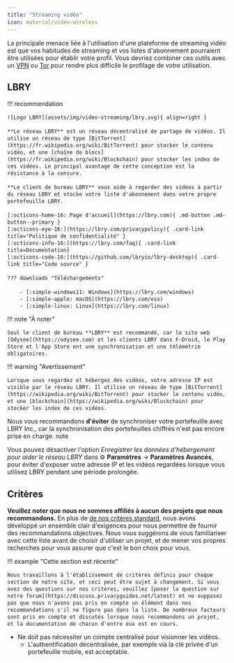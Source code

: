 ```yaml
---
title: "Streaming vidéo"
icon: material/video-wireless
---
```


La principale menace liée à l'utilisation d'une plateforme de streaming vidéo est que vos habitudes de streaming et vos listes d'abonnement pourraient être utilisées pour établir votre profil. Vous devriez combiner ces outils avec un [VPN](vpn.md) ou [Tor](https://www.torproject.org/) pour rendre plus difficile le profilage de votre utilisation.

## LBRY

!!! recommendation

    ![Logo LBRY](assets/img/video-streaming/lbry.svg){ align=right }
    
    **Le réseau LBRY** est un réseau décentralisé de partage de vidéos. Il utilise un réseau de type [BitTorrent](https://fr.wikipedia.org/wiki/BitTorrent) pour stocker le contenu vidéo, et une [chaîne de blocs](https://fr.wikipedia.org/wiki/Blockchain) pour stocker les index de ces vidéos. Le principal avantage de cette conception est la résistance à la censure.
    
    **Le client de bureau LBRY** vous aide à regarder des vidéos à partir du réseau LBRY et stocke votre liste d'abonnement dans votre propre portefeuille LBRY.
    
    [:octicons-home-16: Page d'accueil](https://lbry.com){ .md-button .md-button--primary }
    [:octicons-eye-16:](https://lbry.com/privacypolicy){ .card-link title="Politique de confidentialité" }
    [:octicons-info-16:](https://lbry.com/faq){ .card-link title=Documentation}
    [:octicons-code-16:](https://github.com/lbryio/lbry-desktop){ .card-link title="Code source" }
    
    ??? downloads "Téléchargements"
    
        - [:simple-windows11: Windows](https://lbry.com/windows)
        - [:simple-apple: macOS](https://lbry.com/osx)
        - [:simple-linux: Linux](https://lbry.com/linux)

!!! note "À noter"

    Seul le client de bureau **LBRY** est recommandé, car le site web [Odysee](https://odysee.com) et les clients LBRY dans F-Droid, le Play Store et l'App Store ont une synchronisation et une télémétrie obligatoires.

!!! warning "Avertissement"

    Lorsque vous regardez et hébergez des vidéos, votre adresse IP est visible par le réseau LBRY. Il utilise un réseau de type [BitTorrent](https://wikipedia.org/wiki/BitTorrent) pour stocker le contenu vidéo, et une [blockchain](https://wikipedia.org/wiki/Blockchain) pour stocker les index de ces vidéos.

Nous vous recommandons **d'éviter** de synchroniser votre portefeuille avec LBRY Inc., car la synchronisation des portefeuilles chiffrés n'est pas encore prise en charge. note

Vous pouvez désactiver l'option *Enregistrer les données d'hébergement pour aider le réseau LBRY* dans :gear: **Paramètres** → **Paramètres Avancés**, pour éviter d'exposer votre adresse IP et les vidéos regardées lorsque vous utilisez LBRY pendant une période prolongée.

## Critères

**Veuillez noter que nous ne sommes affiliés à aucun des projets que nous recommandons.** En plus de [de nos critères standard](about/criteria.md), nous avons développé un ensemble clair d'exigences pour nous permettre de fournir des recommandations objectives. Nous vous suggérons de vous familiariser avec cette liste avant de choisir d'utiliser un projet, et de mener vos propres recherches pour vous assurer que c'est le bon choix pour vous.

!!! example "Cette section est récente"

    Nous travaillons à l'établissement de critères définis pour chaque section de notre site, et ceci peut être sujet à changement. Si vous avez des questions sur nos critères, veuillez [poser la question sur notre forum](https://discuss.privacyguides.net/latest) et ne supposez pas que nous n'avons pas pris en compte un élément dans nos recommandations s'il ne figure pas dans la liste. De nombreux facteurs sont pris en compte et discutés lorsque nous recommandons un projet, et la documentation de chacun d'entre eux est en cours.

- Ne doit pas nécessiter un compte centralisé pour visionner les vidéos.
    - L'authentification décentralisée, par exemple via la clé privée d'un portefeuille mobile, est acceptable.
